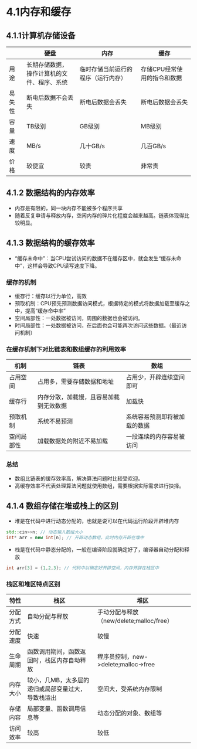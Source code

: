 # 4.1内存和缓存
## 4.1.1计算机存储设备
<b>|硬盘|内存|缓存
 ---|---|---|---|
用途|长期存储数据，</br>操作计算机的文件、程序、系统|临时存储当前运行的程序（运行内存）|存储CPU经常使用的指令和数据
易失性|断电后数据不会丢失|断电后数据会丢失|断电后数据会丢失
容量|TB级别|GB级别|MB级别
速度|MB/s|几十GB/s|几百GB/s
价格|较便宜|较贵|非常贵

## 4.1.2 数据结构的内存效率
* 内存是有限的，同一块内存不能被多个程序共享
* 随着反复申请与释放内存，空闲内存的碎片化程度会越来越高。链表体现得比较明显。
## 4.1.3 数据结构的缓存效率
* “缓存未命中”：当CPU尝试访问的数据不在缓存区中，就会发生“缓存未命中”，这样会导致CPU读写速度下降。
### 缓存的机制
* 缓存行：缓存以行为单位，高效
* 预取机制：CPU预先预测数据访问模式，根据特定的模式将数据加载至缓存之中，提高“缓存命中率”
* 空间局部性：一处数据被访问，周围的数据也会被访问。
* 时间局部性：一处数据被访问，在后面也会可能再次访问这些数据。（最近访问机制）
### 在缓存机制下对比链表和数组缓存的利用效率
机制|链表|数组|
---|---|---|
占用空间|占用多，需要存储数据和地址|占用少，开辟连续空间即可
缓存行|内存分散，加载慢，且容易加载到无效数据|加载快
预取机制|系统不易预测|系统容易预测即将被加载的数据
空间局部性|加载数据处的附近不易加载|一段连续的内存容易被访问
### 总结
* 数组比链表的缓存效率高，解决算法问题时比较受欢迎。
* 高缓存效率不代表处理算法问题就使用数组，需要根据实际需求进行抉择。
## 4.1.4 数组存储在堆或栈上的区别
* 堆是在代码中进行动态分配的，也就是说可以在代码运行阶段开辟堆内存
```cpp
std::cin>>n; // 动态输入数组大小
int* arr = new int[n]; // 开辟动态数组，此时内存开辟在堆中
```
* 栈是在代码中静态分配的，一般在编译阶段就确定好了，编译器自动分配和释放
```cpp
int arr[3] = {1,2,3}; // 代码中以确定好开辟空间，内存开辟在栈区中
```
### 栈区和堆区特点区别
特性|栈区|堆区|
---|---|---|
分配方式|自动分配与释放|手动分配与释放（new/delete;malloc/free）
分配速度|快速|较慢
生命周期|函数调用期间，函数返回时，栈区内存自动释放|程序员控制，new->delete;malloc->free
内存大小|较小，几MB，太多层的递归或局部变量过大，导致栈溢出|空间大，受系统内存限制
存储内容|局部变量、函数调用信息等|动态分配的对象、数组等
访问效率|较高|较低